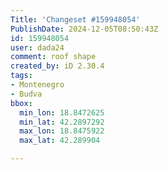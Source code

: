 ```yaml
---
Title: 'Changeset #159948054'
PublishDate: 2024-12-05T08:50:43Z
id: 159948054
user: dada24
comment: roof shape
created_by: iD 2.30.4
tags:
- Montenegro
- Budva
bbox:
  min_lon: 18.8472625
  min_lat: 42.2897292
  max_lon: 18.8475922
  max_lat: 42.289904

---
```

